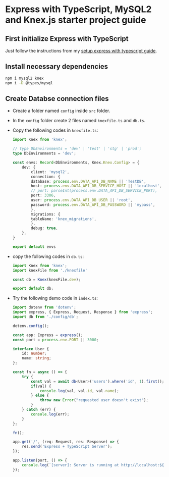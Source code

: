 # Express with TypeScript, MySQL2 and Knex.js starter project guide

## First initialize Express with TypeScript

Just follow the instructions from my [setup express with typescript guide](https://github.com/Hamza029/TypeScript-with-Express-Setup-Guide).

## Install necessary dependencies

```bash
npm i mysql2 knex
npm i -D @types/mysql
```

## Create Databse connection files

- Create a folder named `config` inside `src` folder.
- In the `config` folder create 2 files named `knexfile.ts` and `db.ts`.
- Copy the following codes in `knexfile.ts`:

    ```ts
    import Knex from 'knex';

    // type DbEnvironments = 'dev' | 'test' | 'stg' | 'prod';
    type DbEnvironments = 'dev';

    const envs: Record<DbEnvironments, Knex.Knex.Config> = {
        dev: {
            client: 'mysql2',
            connection: {
            database: process.env.DATA_API_DB_NAME || 'TestDB',
            host: process.env.DATA_API_DB_SERVICE_HOST || 'localhost',
            // port: parseInt(process.env.DATA_API_DB_SERVICE_PORT),
            port: 3306,
            user: process.env.DATA_API_DB_USER || 'root',
            password: process.env.DATA_API_DB_PASSWORD || 'mypass',
            },
            migrations: {
            tableName: 'knex_migrations',
            },
            debug: true,
        },
    }

    export default envs
    ```

- copy the following codes in `db.ts`:
    ```ts
    import Knex from 'knex';
    import knexFile from './knexfile'

    const db = Knex(knexFile.dev);

    export default db;
    ```

- Try the following demo code in `index.ts`:

    ```ts
    import dotenv from 'dotenv';
    import express, { Express, Request, Response } from 'express';
    import db from './config/db';

    dotenv.config();

    const app: Express = express();
    const port = process.env.PORT || 3000;

    interface User {
        id: number;
        name: string;
    };

    const fn = async () => {
        try {
            const val = await db<User>('users').where('id', 1).first();
            if(val) {
                console.log(val, val.id, val.name);
            } else {
                throw new Error("requested user doesn't exist");
            }
        } catch (err) {
            console.log(err);
        }
    };

    fn();

    app.get('/', (req: Request, res: Response) => {
        res.send('Express + TypeScript Server');
    });

    app.listen(port, () => {
        console.log(`[server]: Server is running at http://localhost:${port}`);
    });
    ```
